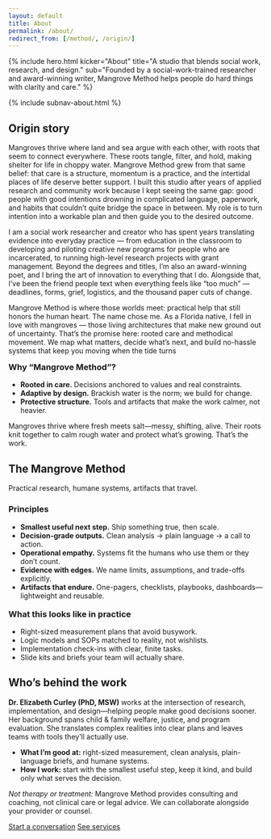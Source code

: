 ```yaml
---
layout: default
title: About
permalink: /about/
redirect_from: [/method/, /origin/]
---
```


{% include hero.html
  kicker="About"
  title="A studio that blends social work, research, and design."
  sub="Founded by a social-work-trained researcher and award-winning writer, Mangrove Method helps people do hard things with clarity and care."
%}

{% include subnav-about.html %}

<div class="page-panel" id="origin">
  <h2>Origin story</h2>
  <p>Mangroves thrive where land and sea argue with each other, with roots that seem to connect everywhere. These roots tangle, filter, and hold, making shelter for life in choppy water. Mangrove Method grew from that same belief: that care is a structure, momentum is a practice, and the intertidal places of life deserve better support. I built this studio after years of applied research and community work because I kept seeing the same gap: good people with good intentions drowning in complicated language, paperwork, and habits that couldn’t quite bridge the space in between. My role is to turn intention into a workable plan and then guide you to the desired outcome.
  
  I am a social work researcher and creator who has spent years translating evidence into everyday practice — from education in the classroom to developing and piloting creative new programs for people who are incarcerated, to running high-level research projects with grant management. Beyond the degrees and titles, I’m also an award-winning poet, and I bring the art of innovation to everything that I do. Alongside that, I’ve been the friend people text when everything feels like “too much” — deadlines, forms, grief, logistics, and the thousand paper cuts of change. 

Mangrove Method is where those worlds meet: practical help that still honors the human heart.
The name chose me. As a Florida native, I fell in love with mangroves — those living architectures that make new ground out of uncertainty. That’s the promise here: rooted care and methodical movement. We map what matters, decide what’s next, and build no-hassle systems that keep you moving when the tide turns
  
  </p>

  <h3 style="margin-top:12px">Why “Mangrove Method”?</h3>
  <ul>
    <li><strong>Rooted in care.</strong> Decisions anchored to values and real constraints.</li>
    <li><strong>Adaptive by design.</strong> Brackish water is the norm; we build for change.</li>
    <li><strong>Protective structure.</strong> Tools and artifacts that make the work calmer, not heavier.</li>
  </ul>

  <p style="margin-top:12px">Mangroves thrive where fresh meets salt—messy, shifting, alive. Their roots knit together to calm rough water and protect what’s growing. That’s the work.</p>
</div>

<div class="page-panel" id="method">
  <h2>The Mangrove Method</h2>
  <p class="sub">Practical research, humane systems, artifacts that travel.</p>

  <h3>Principles</h3>
  <ul>
    <li><strong>Smallest useful next step.</strong> Ship something true, then scale.</li>
    <li><strong>Decision-grade outputs.</strong> Clean analysis → plain language → a call to action.</li>
    <li><strong>Operational empathy.</strong> Systems fit the humans who use them or they don’t count.</li>
    <li><strong>Evidence with edges.</strong> We name limits, assumptions, and trade-offs explicitly.</li>
    <li><strong>Artifacts that endure.</strong> One-pagers, checklists, playbooks, dashboards—lightweight and reusable.</li>
  </ul>

  <h3 style="margin-top:18px">What this looks like in practice</h3>
  <ul>
    <li>Right-sized measurement plans that avoid busywork.</li>
    <li>Logic models and SOPs matched to reality, not wishlists.</li>
    <li>Implementation check-ins with clear, finite tasks.</li>
    <li>Slide kits and briefs your team will actually share.</li>
  </ul>
</div>

<div class="page-panel" id="bio">
  <h2>Who’s behind the work</h2>
  <p><strong>Dr. Elizabeth Curley (PhD, MSW)</strong> works at the intersection of research, implementation, and design—helping people make good decisions sooner. Her background spans child & family welfare, justice, and program evaluation. She translates complex realities into clear plans and leaves teams with tools they’ll actually use.</p>
  <ul>
    <li><strong>What I’m good at:</strong> right-sized measurement, clean analysis, plain-language briefs, and humane systems.</li>
    <li><strong>How I work:</strong> start with the smallest useful step, keep it kind, and build only what serves the decision.</li>
  </ul>
  <p class="sub" style="margin-top:8px"><em>Not therapy or treatment:</em> Mangrove Method provides consulting and coaching, not clinical care or legal advice. We can collaborate alongside your provider or counsel.</p>

  <p class="cta-row" style="margin-top:12px">
    <a class="button" href="/contact/">Start a conversation</a>
    <a class="btn" href="/services/">See services</a>
  </p>
</div>

